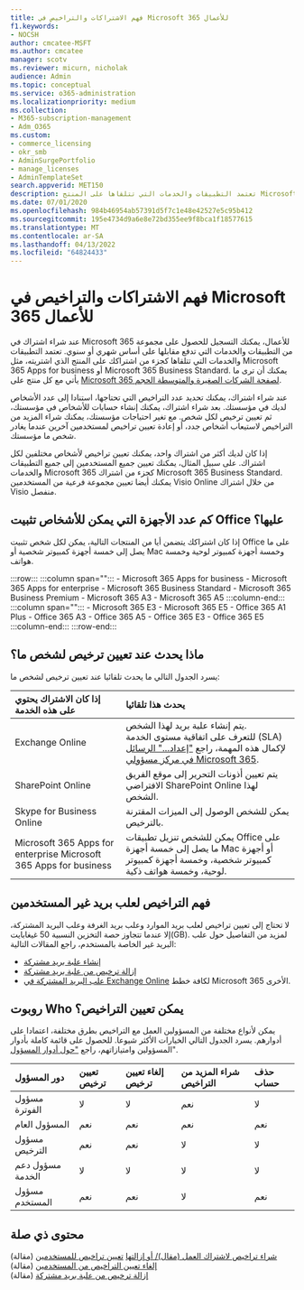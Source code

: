 ```yaml
---
title: فهم الاشتراكات والتراخيص في Microsoft 365 للأعمال
f1.keywords:
- NOCSH
author: cmcatee-MSFT
ms.author: cmcatee
manager: scotv
ms.reviewer: micurn, nicholak
audience: Admin
ms.topic: conceptual
ms.service: o365-administration
ms.localizationpriority: medium
ms.collection:
- M365-subscription-management
- Adm_O365
ms.custom:
- commerce_licensing
- okr_smb
- AdminSurgePortfolio
- manage_licenses
- AdminTemplateSet
search.appverid: MET150
description: تعتمد التطبيقات والخدمات التي تتلقاها على المنتج Microsoft 365 الذي اشتريته، مثل Microsoft 365 Apps for business.
ms.date: 07/01/2020
ms.openlocfilehash: 984b46954ab57391d5f7c1e48e42527e5c95b412
ms.sourcegitcommit: 195e4734d9a6e8e72bd355ee9f8bca1f18577615
ms.translationtype: MT
ms.contentlocale: ar-SA
ms.lasthandoff: 04/13/2022
ms.locfileid: "64824433"
---
```

# <a name="understand-subscriptions-and-licenses-in-microsoft-365-for-business"></a>فهم الاشتراكات والتراخيص في Microsoft 365 للأعمال

عند شراء اشتراك في Microsoft 365 للأعمال، يمكنك التسجيل للحصول على مجموعة من التطبيقات والخدمات التي تدفع مقابلها على أساس شهري أو سنوي. تعتمد التطبيقات والخدمات التي تتلقاها كجزء من اشتراكك على المنتج الذي اشتريته، مثل Microsoft 365 Apps for business أو Microsoft 365 Business Standard. يمكنك أن ترى ما يأتي مع كل منتج على [Microsoft 365 لصفحة الشركات الصغيرة والمتوسطة الحجم](https://products.office.com/compare-all-microsoft-office-products?&activetab=tab:primaryr1).

عند شراء اشتراك، يمكنك تحديد عدد التراخيص التي تحتاجها، استنادا إلى عدد الأشخاص لديك في مؤسستك. بعد شراء اشتراك، يمكنك إنشاء حسابات للأشخاص في مؤسستك، ثم تعيين ترخيص لكل شخص. مع تغير احتياجات مؤسستك، يمكنك شراء المزيد من التراخيص لاستيعاب أشخاص جدد، أو إعادة تعيين تراخيص لمستخدمين آخرين عندما يغادر شخص ما مؤسستك.

إذا كان لديك أكثر من اشتراك واحد، يمكنك تعيين تراخيص لأشخاص مختلفين لكل اشتراك. على سبيل المثال، يمكنك تعيين جميع المستخدمين إلى جميع التطبيقات والخدمات Microsoft 365 كجزء من اشتراك Microsoft 365 Business Standard. يمكنك أيضا تعيين مجموعة فرعية من المستخدمين Visio Online من خلال اشتراك Visio منفصل.

## <a name="how-many-devices-can-people-install-office-on"></a>كم عدد الأجهزة التي يمكن للأشخاص تثبيت Office عليها؟

إذا كان اشتراكك يتضمن أيا من المنتجات التالية، يمكن لكل شخص تثبيت Office على ما يصل إلى خمسة أجهزة كمبيوتر شخصية أو Mac وخمسة أجهزة كمبيوتر لوحية وخمسة هواتف.

:::row:::
   :::column span="":::
        - Microsoft 365 Apps for business - Microsoft 365 Apps for enterprise - Microsoft 365 Business Standard - Microsoft 365 Business Premium - Microsoft 365 A3 - Microsoft 365 A5
   :::column-end:::
   :::column span="":::
        - Microsoft 365 E3 - Microsoft 365 E5 - Office 365 A1 Plus - Office 365 A3 - Office 365 A5 - Office 365 E3 - Office 365 E5
   :::column-end:::
:::row-end:::

## <a name="what-happens-when-you-assign-a-license-to-someone"></a>ماذا يحدث عند تعيين ترخيص لشخص ما؟

يسرد الجدول التالي ما يحدث تلقائيا عند تعيين ترخيص لشخص ما:
  
|إذا كان الاشتراك يحتوي على هذه الخدمة|يحدث هذا تلقائيا|
|:-----|:-----|
|Exchange Online|يتم إنشاء علبة بريد لهذا الشخص. <br/> للتعرف على اتفاقية مستوى الخدمة (SLA) لإكمال هذه المهمة، راجع ["إعداد..." الرسائل في مركز مسؤولي Microsoft 365](https://support.microsoft.com/help/2635238/setting-up-messages-in-the-office-365-admin-center). |
|SharePoint Online|يتم تعيين أذونات التحرير إلى موقع الفريق الافتراضي SharePoint Online لهذا الشخص.|
|Skype for Business Online|يمكن للشخص الوصول إلى الميزات المقترنة بالترخيص.|
|Microsoft 365 Apps for enterprise Microsoft 365 Apps for business|يمكن للشخص تنزيل تطبيقات Office على ما يصل إلى خمسة أجهزة Mac أو أجهزة كمبيوتر شخصية، وخمسة أجهزة كمبيوتر لوحية، وخمسة هواتف ذكية.|

## <a name="understand-licenses-for-non-user-mailboxes"></a>فهم التراخيص لعلب بريد غير المستخدمين

لا تحتاج إلى تعيين تراخيص لعلب بريد الموارد وعلب بريد الغرفة وعلب البريد المشتركة، إلا عندما تتجاوز حصة التخزين النسبية 50 غيغابايت(GB). لمزيد من التفاصيل حول علب البريد غير الخاصة بالمستخدم، راجع المقالات التالية:
  
- [إنشاء علبة بريد مشتركة](../../admin/email/create-a-shared-mailbox.md)
- [إزالة ترخيص من علبة بريد مشتركة](../../admin/email/remove-license-from-shared-mailbox.md)
- [علب البريد المشتركة في Exchange Online](/exchange/collaboration-exo/shared-mailboxes) لكافة خطط Microsoft 365 الأخرى.

## <a name="who-can-assign-licenses"></a>روبوت Who يمكن تعيين التراخيص؟

يمكن لأنواع مختلفة من المسؤولين العمل مع التراخيص بطرق مختلفة، اعتمادا على أدوارهم. يسرد الجدول التالي الخيارات الأكثر شيوعا. للحصول على قائمة كاملة بأدوار المسؤولين وامتيازاتهم، راجع ["حول أدوار المسؤول](../../admin/add-users/about-admin-roles.md)".
  
|دور المسؤول|تعيين ترخيص|إلغاء تعيين ترخيص|شراء المزيد من التراخيص|حذف حساب|
|:-----|:-----|:-----|:-----|:-----|
|مسؤول الفوترة|لا|لا|نعم|لا|
|المسؤول العام|نعم|نعم|نعم|نعم|
|مسؤول الترخيص|نعم|نعم|لا|لا|
|مسؤول دعم الخدمة|لا|لا|لا|لا|
|مسؤول المستخدم|نعم|نعم|لا|نعم|

## <a name="related-content"></a>محتوى ذي صلة

[شراء تراخيص لاشتراك العمل (مقال)/ أو إزالتها](buy-licenses.md)
[تعيين تراخيص للمستخدمين](../../admin/manage/assign-licenses-to-users.md) (مقالة)\
[إلغاء تعيين التراخيص من المستخدمين](../../admin/manage/remove-licenses-from-users.md) (مقالة)\
[إزالة ترخيص من علبة بريد مشتركة](../../admin/email/remove-license-from-shared-mailbox.md) (مقالة)
